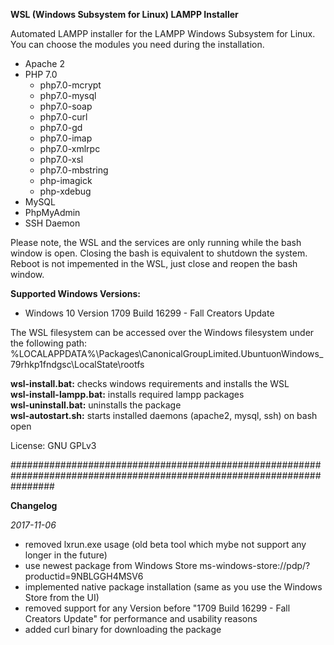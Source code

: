 **WSL (Windows Subsystem for Linux) LAMPP Installer**

Automated LAMPP installer for the LAMPP Windows Subsystem for Linux. You can choose the modules you need during the installation.

- Apache 2
- PHP 7.0
  - php7.0-mcrypt 
  - php7.0-mysql 
  - php7.0-soap 
  - php7.0-curl 
  - php7.0-gd 
  - php7.0-imap 
  - php7.0-xmlrpc 
  - php7.0-xsl 
  - php7.0-mbstring
  - php-imagick
  - php-xdebug
- MySQL
- PhpMyAdmin
- SSH Daemon

Please note, the WSL and the services are only running while the bash window is open. Closing the bash is equivalent to shutdown the system. Reboot is not impemented in the WSL, just close and reopen the bash window.

**Supported Windows Versions:**
- Windows 10 Version 1709 Build 16299 - Fall Creators Update

The WSL filesystem can be accessed over the Windows filesystem under the following path: 
%LOCALAPPDATA%\Packages\CanonicalGroupLimited.UbuntuonWindows_79rhkp1fndgsc\LocalState\rootfs

<b>wsl-install.bat:</b> checks windows requirements and installs the WSL<br />
<b>wsl-install-lampp.bat:</b> installs required lampp packages<br />
<b>wsl-uninstall.bat:</b> uninstalls the package<br />
<b>wsl-autostart.sh:</b> starts installed daemons (apache2, mysql, ssh) on bash open<br />

License: GNU GPLv3

########################################################################################################################

**Changelog**

*2017-11-06*

- removed lxrun.exe usage (old beta tool which mybe not support any longer in the future)
- use newest package from Windows Store ms-windows-store://pdp/?productid=9NBLGGH4MSV6
- implemented native package installation (same as you use the Windows Store from the UI)
- removed support for any Version before "1709 Build 16299 - Fall Creators Update" for performance and usability reasons
- added curl binary for downloading the package 